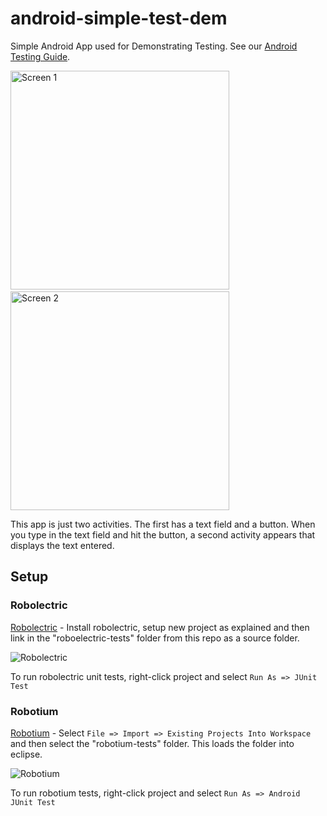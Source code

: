 # android-simple-test-dem

Simple Android App used for Demonstrating Testing. 
See our [Android Testing Guide](https://github.com/thecodepath/android_guides/wiki/Android-Unit-and-Integration-Testing).

<img src="http://i.imgur.com/BhD9S8n.png" width="350" alt="Screen 1" />
&nbsp;
<img src="http://i.imgur.com/YOssiuC.png" width="350" alt="Screen 2" />

This app is just two activities. The first has a text field and a button. When you type in the text field and hit the button, a second activity appears that displays the text entered.

## Setup

### Robolectric

[Robolectric](https://github.com/thecodepath/android_guides/wiki/Robolectric-Installation-for-Unit-Testing) - Install robolectric, setup new project as explained and then link in the "roboelectric-tests" folder from this repo as a source folder. 

![Robolectric](http://i.imgur.com/Csa8mGK.png)

To run robolectric unit tests, right-click project and select `Run As => JUnit Test`

### Robotium

[Robotium](https://github.com/thecodepath/android_guides/wiki/Android-Unit-and-Integration-testing#robotium) - Select `File => Import => Existing Projects Into Workspace` and then select the "robotium-tests" folder. This loads the folder into eclipse. 

![Robotium](http://i.imgur.com/v0aCcqK.png)

To run robotium tests, right-click project and select `Run As => Android JUnit Test`
